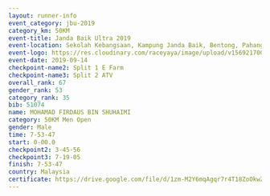 ```yaml
---
layout: runner-info 
event_category: jbu-2019 
category_km: 50KM 
event-title: Janda Baik Ultra 2019
event-location: Sekolah Kebangsaan, Kampung Janda Baik, Bentong, Pahang, Malaysia 
event-logo: https://res.cloudinary.com/raceyaya/image/upload/v1569217009/logo/janda-baik_vch1pc.jpg 
event-date: 2019-09-14 
checkpoint-name2: Split 1 E Farm 
checkpoint-name3: Split 2 ATV 
overall_rank: 67
gender_rank: 53
category_rank: 35
bib: 51074
name: MOHAMAD FIRDAUS BIN SHUHAIMI
category: 50KM Men Open
gender: Male
time: 7-53-47
start: 0-00.0
checkpoint2: 3-45-56
checkpoint3: 7-19-05
finish: 7-53-47
country: Malaysia
certificate: https://drive.google.com/file/d/1zm-M2Y6mqAgqr7r4T18ZoOkwZYjiGHDG/view?usp=sharing
---
```

